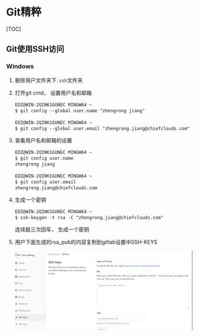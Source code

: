 # Git精粹

[TOC]

## Git使用SSH访问

### Windows

1. 删除用户文件夹下`.ssh`文件夹

2. 打开git cmd， 设置用户名和邮箱

   ```shell
   EDZ@WIN-2QINK1GUNEC MINGW64 ~
   $ git config --global user.name "zhengrong jiang"
   
   EDZ@WIN-2QINK1GUNEC MINGW64 ~
   $ git config --global user.email "zhengrong.jiang@chiefclouds.com"
   ```
   
3. 查看用户名和邮箱的设置
	```shell
	EDZ@WIN-2QINK1GUNEC MINGW64 ~
    $ git config user.name
    zhengrong jiang

    EDZ@WIN-2QINK1GUNEC MINGW64 ~
    $ git config user.email
    zhengrong.jiang@chiefclouds.com
	```
	
4. 生成一个密钥

	```shell
	EDZ@WIN-2QINK1GUNEC MINGW64 ~
	$ ssh-keygen -t rsa -C "zhengrong.jiang@chiefclouds.com"
	```
	连续敲三次回车， 生成一个密钥

5. 用户下面生成的rsa_pub的内容复制到gitlab设置中SSH-KEYS
	
	![](./images/image-20210508171437572.png)
	
	

